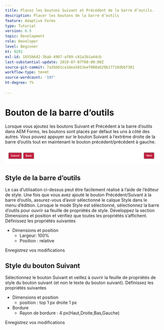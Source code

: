 ```yaml
---
title: Placez les boutons Suivant et Précédent de la barre d’outils.
description: Placer les boutons de la barre d’outils
feature: Adaptive Forms
type: Tutorial
version: 6.5
topic: Development
role: Developer
level: Beginner
kt: 9291
exl-id: 1b55b6d2-3bab-4907-af89-c81a3b1a44cb
last-substantial-update: 2019-07-07T00:00:00Z
source-git-commit: 7a2bb61ca1dea1013eef088a629b17718dbbf381
workflow-type: tm+mt
source-wordcount: '197'
ht-degree: 7%

---
```


# Bouton de la barre d’outils

Lorsque vous ajoutez les boutons Suivant et Précédent à la barre d’outils dans AEM Forms, les boutons sont placés par défaut les uns à côté des autres. Vous pouvez appuyer sur le bouton Suivant à l’extrême droite de la barre d’outils tout en maintenant le bouton précédent/précédent à gauche.

![toolbar-spacing](assets/toolbar-spacing.png)


## Style de la barre d’outils

Le cas d’utilisation ci-dessus peut être facilement réalisé à l’aide de l’éditeur de style. Une fois que vous avez ajouté le bouton Précédent/Suivant à la barre d’outils, assurez-vous d’avoir sélectionné le calque Style dans le menu d’édition. Lorsque le mode Style est sélectionné, sélectionnez la barre d’outils pour ouvrir sa feuille de propriétés de style. Développez la section Dimensions et position et vérifiez que toutes les propriétés s’affichent. Définissez les propriétés suivantes
* Dimensions et position
   * Largeur: 100%
   * Position : relative

Enregistrez vos modifications

## Style du bouton Suivant

Sélectionnez le bouton Suivant et veillez à ouvrir la feuille de propriétés de style du bouton suivant (et non le texte du bouton suivant). Définissez les propriétés suivantes
* Dimensions et position
   * position : top 1 px droite 1 px
* Bordure
   * Rayon de bordure : 4 px(Haut,Droite,Bas,Gauche)

Enregistrez vos modifications
